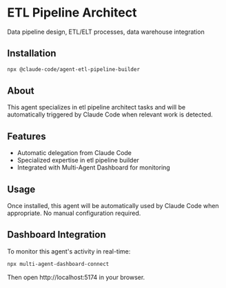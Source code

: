 # ETL Pipeline Architect

Data pipeline design, ETL/ELT processes, data warehouse integration

## Installation

```bash
npx @claude-code/agent-etl-pipeline-builder
```

## About

This agent specializes in etl pipeline architect tasks and will be automatically triggered by Claude Code when relevant work is detected.

## Features

- Automatic delegation from Claude Code
- Specialized expertise in etl pipeline builder
- Integrated with Multi-Agent Dashboard for monitoring

## Usage

Once installed, this agent will be automatically used by Claude Code when appropriate. No manual configuration required.

## Dashboard Integration

To monitor this agent's activity in real-time:

```bash
npx multi-agent-dashboard-connect
```

Then open http://localhost:5174 in your browser.

